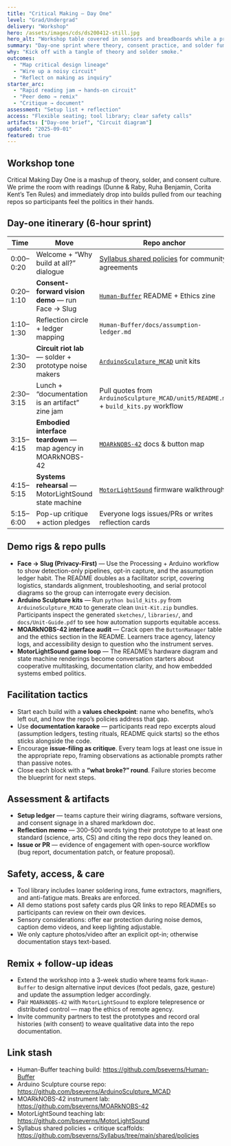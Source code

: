 ```yaml
---
title: "Critical Making — Day One"
level: "Grad/Undergrad"
delivery: "Workshop"
hero: /assets/images/cds/ds200412-still.jpg
hero_alt: "Workshop table covered in sensors and breadboards while a projection-mapped consent workflow glows overhead"
summary: "Day-one sprint where theory, consent practice, and solder fumes share the same table."
why: "Kick off with a tangle of theory and solder smoke."
outcomes:
  - "Map critical design lineage"
  - "Wire up a noisy circuit"
  - "Reflect on making as inquiry"
starter_arc:
  - "Rapid reading jam → hands-on circuit"
  - "Peer demo → remix"
  - "Critique → document"
assessment: "Setup list + reflection"
access: "Flexible seating; tool library; clear safety calls"
artifacts: ["Day-one brief", "Circuit diagram"]
updated: "2025-09-01"
featured: true
---
```


## Workshop tone
Critical Making Day One is a mashup of theory, solder, and consent culture. We prime the room with readings (Dunne & Raby, Ruha Benjamin, Corita Kent’s Ten Rules) and immediately drop into builds pulled from our teaching repos so participants feel the politics in their hands.

## Day-one itinerary (6-hour sprint)
| Time | Move | Repo anchor |
| --- | --- | --- |
| 0:00–0:20 | Welcome + “Why build at all?” dialogue | [Syllabus shared policies](https://github.com/bseverns/Syllabus/tree/main/shared/policies) for community agreements |
| 0:20–1:10 | **Consent-forward vision demo** — run Face → Slug | [`Human-Buffer`](https://github.com/bseverns/Human-Buffer) README + Ethics zine |
| 1:10–1:30 | Reflection circle + ledger mapping | `Human-Buffer/docs/assumption-ledger.md` |
| 1:30–2:30 | **Circuit riot lab** — solder + prototype noise makers | [`ArduinoSculpture_MCAD`](https://github.com/bseverns/ArduinoSculpture_MCAD) unit kits |
| 2:30–3:15 | Lunch + “documentation is an artifact” zine jam | Pull quotes from `ArduinoSculpture_MCAD/unit5/README.md` + `build_kits.py` workflow |
| 3:15–4:15 | **Embodied interface teardown** — map agency in MOARkNOBS-42 | [`MOARkNOBS-42`](https://github.com/bseverns/MOARkNOBS-42) docs & button map |
| 4:15–5:15 | **Systems rehearsal** — MotorLightSound state machine | [`MotorLightSound`](https://github.com/bseverns/MotorLightSound) firmware walkthrough |
| 5:15–6:00 | Pop-up critique + action pledges | Everyone logs issues/PRs or writes reflection cards |

## Demo rigs & repo pulls
- **Face → Slug (Privacy-First)** — Use the Processing + Arduino workflow to show detection-only pipelines, opt-in capture, and the assumption ledger habit. The README doubles as a facilitator script, covering logistics, standards alignment, troubleshooting, and serial protocol diagrams so the group can interrogate every decision.
- **Arduino Sculpture kits** — Run `python build_kits.py` from `ArduinoSculpture_MCAD` to generate clean `Unit-Kit.zip` bundles. Participants inspect the generated `sketches/`, `libraries/`, and `docs/Unit-Guide.pdf` to see how automation supports equitable access.
- **MOARkNOBS-42 interface audit** — Crack open the `ButtonManager` table and the ethics section in the README. Learners trace agency, latency logs, and accessibility design to question who the instrument serves.
- **MotorLightSound game loop** — The README’s hardware diagram and state machine renderings become conversation starters about cooperative multitasking, documentation clarity, and how embedded systems embed politics.

## Facilitation tactics
- Start each build with a **values checkpoint**: name who benefits, who’s left out, and how the repo’s policies address that gap.
- Use **documentation karaoke** — participants read repo excerpts aloud (assumption ledgers, testing rituals, README quick starts) so the ethos sticks alongside the code.
- Encourage **issue-filing as critique**. Every team logs at least one issue in the appropriate repo, framing observations as actionable prompts rather than passive notes.
- Close each block with a **“what broke?” round**. Failure stories become the blueprint for next steps.

## Assessment & artifacts
- **Setup ledger** — teams capture their wiring diagrams, software versions, and consent signage in a shared markdown doc.
- **Reflection memo** — 300–500 words tying their prototype to at least one standard (science, arts, CS) and citing the repo docs they leaned on.
- **Issue or PR** — evidence of engagement with open-source workflow (bug report, documentation patch, or feature proposal).

## Safety, access, & care
- Tool library includes loaner soldering irons, fume extractors, magnifiers, and anti-fatigue mats. Breaks are enforced.
- All demo stations post safety cards plus QR links to repo READMEs so participants can review on their own devices.
- Sensory considerations: offer ear protection during noise demos, caption demo videos, and keep lighting adjustable.
- We only capture photos/video after an explicit opt-in; otherwise documentation stays text-based.

## Remix + follow-up ideas
- Extend the workshop into a 3-week studio where teams fork `Human-Buffer` to design alternative input devices (foot pedals, gaze, gesture) and update the assumption ledger accordingly.
- Pair `MOARkNOBS-42` with `MotorLightSound` to explore telepresence or distributed control — map the ethics of remote agency.
- Invite community partners to test the prototypes and record oral histories (with consent) to weave qualitative data into the repo documentation.

## Link stash
- Human-Buffer teaching build: <https://github.com/bseverns/Human-Buffer>
- Arduino Sculpture course repo: <https://github.com/bseverns/ArduinoSculpture_MCAD>
- MOARkNOBS-42 instrument lab: <https://github.com/bseverns/MOARkNOBS-42>
- MotorLightSound teaching lab: <https://github.com/bseverns/MotorLightSound>
- Syllabus shared policies + critique scaffolds: <https://github.com/bseverns/Syllabus/tree/main/shared/policies>
